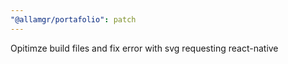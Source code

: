 ```yaml
---
"@allamgr/portafolio": patch
---
```


Opitimze build files and fix error with svg requesting react-native
